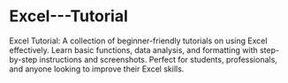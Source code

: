 # Excel---Tutorial
Excel Tutorial: A collection of beginner-friendly tutorials on using Excel effectively. Learn basic functions, data analysis, and formatting with step-by-step instructions and screenshots. Perfect for students, professionals, and anyone looking to improve their Excel skills.
